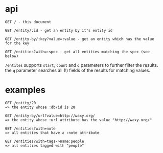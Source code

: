 # api

    GET / - this document

    GET /entity/:id - get an entity by it's entity id

    GET /entity-by/:key?value=:value - get an entity which has the value for the key

    GET /entities?with=:spec - get all entities matching the spec (see below)

`/entites` supports `start`, `count` and `q` parameters to further filter the results.
the `q` parameter searches all (!) fields of the results for matching values.

# examples

    GET /entity/20
    => the entity whose :db/id is 20

    GET /entity-by/url?value=http://waxy.org/
    => the entity whose :url attribute has the value "http://waxy.org/"

    GET /entities?with=note
    => all entities that have a :note attribute

    GET /entities?with=tags->name:people
    => all entities tagged with "people"
